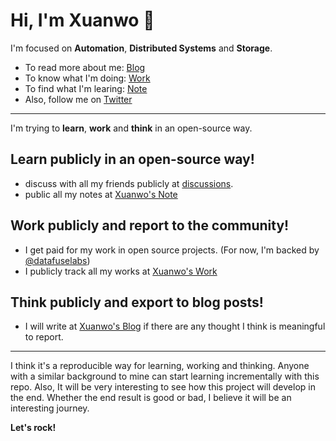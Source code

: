 # Hi, I'm Xuanwo 👋

I'm focused on **Automation**, **Distributed Systems** and **Storage**.

- To read more about me: [Blog](https://xuanwo.io)
- To know what I'm doing: [Work](https://work.xuanwo.io)
- To find what I'm learing: [Note](https://note.xuanwo.io)
- Also, follow me on [Twitter](https://twitter.com/OnlyXuanwo)
  
---
  
I'm trying to **learn**, **work** and **think** in an open-source way.

## Learn publicly in an open-source way!

- discuss with all my friends publicly at [discussions](https://github.com/Xuanwo/Xuanwo/discussions).
- public all my notes at [Xuanwo's Note](https://note.xuanwo.io)

## Work publicly and report to the community!

- I get paid for my work in open source projects. (For now, I'm backed by [@datafuselabs](https://github.com/datafuselabs))
- I publicly track all my works at [Xuanwo's Work](https://work.xuanwo.io)

## Think publicly and export to blog posts!

- I will write at [Xuanwo's Blog](https://xuanwo.io) if there are any thought I think is meaningful to report.
  
---
  
I think it's a reproducible way for learning, working and thinking. Anyone with a similar background to mine can start learning incrementally with this repo. Also, It will be very interesting to see how this project will develop in the end. Whether the end result is good or bad, I believe it will be an interesting journey.
  
**Let's rock!**
